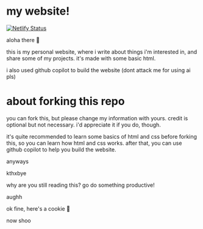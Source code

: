 # my website!
[![Netlify Status](https://api.netlify.com/api/v1/badges/3711ff84-dbd6-409e-b703-68250be9e6fd/deploy-status)](https://app.netlify.com/sites/cerulean-salamander-2ad348/deploys)

aloha there 👋

this is my personal website, where i write about things i'm interested in, and share some of my projects. it's made with some basic html.

i also used github copilot to build the website (dont attack me for using ai pls)

# about forking this repo

you can fork this, but please change my information with yours. credit is optional but not necessary. i'd appreciate it if you do, though.

it's quite recommended to learn some basics of html and css before forking this, so you can learn how html and css works. after that, you can use github copilot to help you build the website.

anyways

kthxbye

why are you still reading this? go do something productive!

aughh

ok fine, here's a cookie 🍪

now shoo
